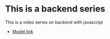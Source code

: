 # This is a backend series 

This is a video series on backend with javascript

- [Model link](https://app.eraser.io/workspace/YtPqZ1VogxGy1jzIDkzj)